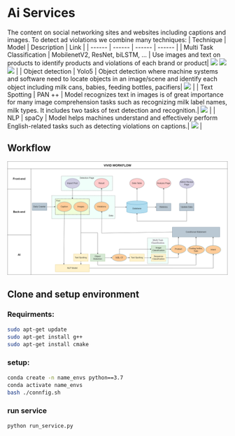 # Ai Services
The content on social networking sites and websites including captions and images. To detect ad violations we combine many techniques: 
| Technique | Model | Description | Link |
| ------ | ------ | ------ | ------ | 
| Multi Task Classification | MobilenetV2, ResNet, biLSTM, ... | Use images and text on products to identify products and violations of each brand or product| [![](https://github.githubassets.com/favicons/favicon.png)](https://github.com/vividglobal/image-classification) [![](https://github.githubassets.com/favicons/favicon.png)](https://github.com/vividglobal/text-classification) [![](https://github.githubassets.com/favicons/favicon.png)](https://github.com/vividglobal/multi-task-classification) |
| Object detection | Yolo5 | Object detection where machine systems and software need to locate objects in an image/scene and identify each object including milk cans, babies, feeding bottles, pacifiers| [![](https://github.githubassets.com/favicons/favicon.png)](https://github.com/ultralytics/yolov5) |
| Text Spotting | PAN ++ | Model recognizes text in images is of great importance for many image comprehension tasks such as recognizing milk label names, milk types. It includes two tasks of text detection and recognition.| [![](https://github.githubassets.com/favicons/favicon.png)](https://github.com/whai362/pan_pp.pytorch) |
| NLP | spaCy  | Model helps machines understand and effectively perform English-related tasks such as detecting violations on captions.| [![](https://github.githubassets.com/favicons/favicon.png)](https://github.com/vividglobal/nlp) |

## Workflow
[![](https://github.com/vividglobal/ai-services/blob/master/diagram/Vivid-Workflow.drawio.png?raw=true)](https://drive.google.com/file/d/1jdjN4Z7Uj368JI-WCavnwV-SG48guAV5/view?usp=sharing)

## Clone and setup environment
### Requirments:
```sh
sudo apt-get update
sudo apt-get install g++
sudo apt-get install cmake
```
### setup:
```sh
conda create -n name_envs python==3.7
conda activate name_envs
bash ./connfig.sh
```

### run service
```sh
python run_service.py
```
